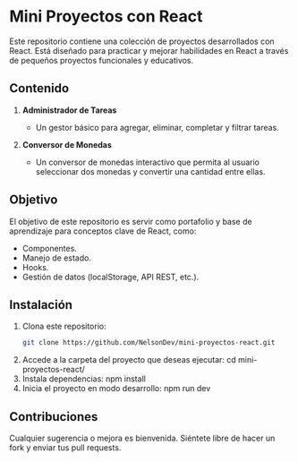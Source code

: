 # Mini Proyectos con React

Este repositorio contiene una colección de proyectos desarrollados con React. Está diseñado para practicar y mejorar habilidades en React a través de pequeños proyectos funcionales y educativos.

## Contenido

1. **Administrador de Tareas**
   - Un gestor básico para agregar, eliminar, completar y filtrar tareas.

2. **Conversor de Monedas**
   - Un conversor de monedas interactivo que permita al usuario seleccionar dos monedas y convertir una cantidad entre ellas.

## Objetivo

El objetivo de este repositorio es servir como portafolio y base de aprendizaje para conceptos clave de React, como:
- Componentes.
- Manejo de estado.
- Hooks.
- Gestión de datos (localStorage, API REST, etc.).

## Instalación

1. Clona este repositorio:
   ```bash
   git clone https://github.com/NelsonDev/mini-proyectos-react.git
2. Accede a la carpeta del proyecto que deseas ejecutar:
  cd mini-proyectos-react/<nombre-del-proyecto>
3. Instala dependencias:
   npm install
4. Inicia el proyecto en modo desarrollo:
   npm run dev

## Contribuciones
Cualquier sugerencia o mejora es bienvenida. Siéntete libre de hacer un fork y enviar tus pull requests.
